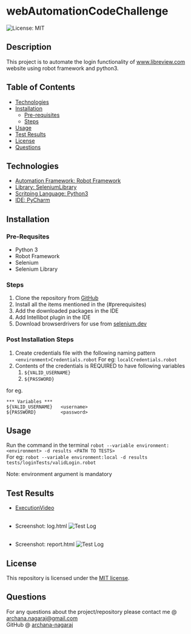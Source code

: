 # webAutomationCodeChallenge
![License: MIT](https://img.shields.io/badge/License-MIT-yellow.svg)

## Description 
This project is to automate the login functionality of www.libreview.com website using robot framework and python3.

## Table of Contents
* [Technologies](#technologies)
* [Installation](#installation)
  * [Pre-requisites](#prerequisites)
  * [Steps](#Steps)
* [Usage](#usage)
* [Test Results](#testresults)
* [License](#license)
* [Questions](#questions)

## Technologies 
* [Automation Framework: Robot Framework](https://robotframework.org/)
* [Library: SeleniumLibrary](https://robotframework.org/SeleniumLibrary/SeleniumLibrary.html)
* [Scritping Language: Python3](https://www.python.org/downloads/)
* [IDE: PyCharm](https://www.jetbrains.com/pycharm/)

## Installation 
 ### Pre-Requsites
 - Python 3
 - Robot Framework
 - Selenium
 - Selenium Library

### Steps

1. Clone the repository from [GitHub](https://github.com/archana-nagaraj/webAutomationCodeChallenge)
2. Install all the items mentioned in the (#prerequisites)
3. Add the downloaded packages in the IDE 
4. Add Intellibot plugin in the IDE
5. Download browserdrivers for use from [selenium.dev](https://www.selenium.dev/downloads/) 

### Post Installation Steps

1. Create credentials file with the following naming pattern `<environment>Credentials.robot`
For eg: `localCredentials.robot`
2. Contents of the credentials is REQUIRED to have following variables
   1. `${VALID_USERNAME}`
   2. `${PASSWORD}`

for eg.
```
*** Variables ***
${VALID_USERNAME}   <username>
${PASSWORD}         <password>
```
## Usage

Run the command in the terminal 
`robot --variable environment:<environment> -d results <PATH TO TESTS>` <br>
For eg:
`robot --variable environment:local -d results tests/loginTests/validLogin.robot`

Note: 
environment argument is mandatory

## Test Results
* [ExecutionVideo](https://drive.google.com/file/d/1qUg2zpqKNIstvyuhPxGtNYF42aCLOSSP/view?usp=sharing)<br><br>

* Screenshot: log.html
![Test Log](./results/testlog_screenshot.png)<br><br>
* Screenshot: report.html
![Test Log](./results/testreport_screenshot.png)

## License 
This repository is licensed under the [MIT license](./LICENSE).

## Questions
For any questions about the project/repository please contact me @ [archana.nagaraj@gmail.com](mailto:archana.nagaraj@gmail.com) </br>
GitHub @ [archana-nagaraj](https://github.com/archana-nagaraj) 